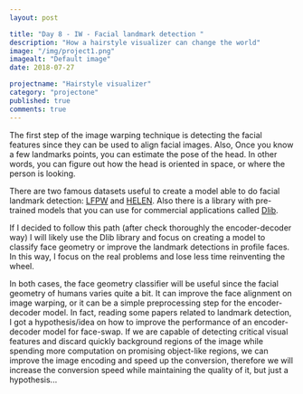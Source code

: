 ```yaml
---
layout: post

title: "Day 8 - IW - Facial landmark detection "
description: "How a hairstyle visualizer can change the world"
image: "/img/project1.png"
imagealt: "Default image"
date: 2018-07-27

projectname: "Hairstyle visualizer"
category: "projectone"
published: true
comments: true
---
```


The first step of the image warping technique is detecting the facial features since they can be used to align facial images. Also, Once you know a few landmarks points, you can estimate the pose of the head. In other words, you can figure out how the head is oriented in space, or where the person is looking. 

There are two famous datasets useful to create a model able to do facial landmark detection: [LFPW](https://neerajkumar.org/databases/lfpw/) and [HELEN](http://www.ifp.illinois.edu/~vuongle2/helen/). Also there is a library with pre-trained models that you can use for commercial applications called [Dlib](http://dlib.net/compile.html). 

If I decided to follow this path (after check thoroughly the encoder-decoder way) I will likely use the Dlib library and focus on creating a model to classify face geometry or improve the landmark detections in profile faces. In this way, I focus on the real problems and lose less time reinventing the wheel. 

In both cases, the face geometry classifier will be useful since the facial geometry of humans varies quite a bit. It can improve the face alignment on image warping, or it can be a simple preprocessing step for the encoder-decoder model. In fact, reading some papers related to landmark detection, I got a hypothesis/idea on how to improve the performance of an encoder-decoder model for face-swap. If we are capable of detecting critical visual features and discard quickly background regions of the image while spending more computation on promising object-like regions, we can improve the image encoding and speed up the conversion, therefore we will increase the conversion speed while maintaining the quality of it, but just a hypothesis... 

